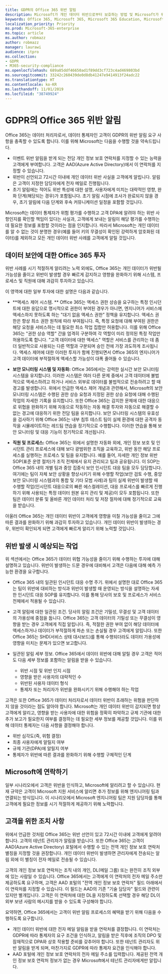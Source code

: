 ```yaml
---
title: GDPR의 Office 365 위반 알림
description: Microsoft가 개인 데이터 위반으로부터 보호하는 방법 및 Microsoft가 위반 발생 시 대응하고 사용자에게 알리는 방법입니다.
keywords: Office 365, Microsoft 365, Microsoft 365 Education, Microsoft 365 설명서, GDPR
localization_priority: Priority
ms.prod: Microsoft-365-enterprise
ms.topic: article
ms.author: robmazz
author: robmazz
manager: laurawi
audience: itpro
ms.collection:
- GDPR
- M365-security-compliance
ms.openlocfilehash: 689a85ddf46650ad1f89dd3cf723c4ad469803bd
ms.sourcegitcommit: 33242c260439de0d8db41247e9414913f24adc22
ms.translationtype: HT
ms.contentlocale: ko-KR
ms.lasthandoff: 11/01/2019
ms.locfileid: "38749924"
---
```

# <a name="office-365-breach-notification-under-the-gdpr"></a>GDPR의 Office 365 위반 알림

Office 365는 데이터 처리자로서, 데이터 통제자인 고객이 GDPR의 위반 알림 요구 사항을 충족할 수 있도록 합니다. 이를 위해 Microsoft는 다음을 수행할 것을 약속드립니다.

- 이벤트 위반 알림을 받게 되는 전담 개인 정보 보호 연락처를 지정할 수 있는 능력을 고객에게 부여합니다. 고객은 AAD(Azure Active Directory)에서 이 연락처를 지정할 수 있습니다.
- 위반이 선언되고 72시간 이내에 개인 데이터 위반 사실을 고객에게 알립니다. 알림은 고객이 지정한 담당자에게 전자 메일로 진행됩니다.
- 초기 알림에는 적어도 위반 특성에 대한 설명, 사용자에게 미치는 대략적인 영향, 완화 단계(해당되는 경우)가 포함됩니다. 초기 알림 시점에 조사가 완료되지 않을 경우, 초기 알림에 다음 단계와 후속 커뮤니케이션 일정을 포함할 것입니다.

Microsoft는 데이터 통제자가 위험 평가를 수행하고 고객 DPA에 알려야 하는 위반 사항인지를 확인할 책임이 있다는 사실과, 고객에게 보내는 알림이 해당 평가를 수행하는 데 필요한 정보를 포함할 것이라는 점을 인지합니다. 따라서 Microsoft는 개인 데이터를 알 수 없는 것이 분명한 경우(예를 들어 키의 무결성이 확인된 강력하게 암호화된 데이터)를 제외하고 모든 개인 데이터 위반 사례를 고객에게 알릴 것입니다.

## <a name="office-365-investments-in-data-security"></a>데이터 보안에 대한 Office 365 투자

위반 사례를 시기 적절하게 알리려는 노력 외에도, Office 365는 개인 데이터가 위반될 가능성을 줄이고 위반이 발생할 경우 빠르게 감지하고 영향을 완화하기 위해 시스템, 프로세스 및 직원에 대해 과감히 투자하고 있습니다.

이 영역에 대한 일부 투자에 대한 설명은 다음과 같습니다.

- **액세스 제어 시스템. ** Office 365는 액세스 권한 상승을 요구하는 특정 인시던트에 대한 응답으로 명시적으로 권한이 부여된 경우가 아니면, 엔지니어가 서비스에 액세스하지 못하도록 하는 "대기 없음 액세스 권한” 정책을 유지합니다. 액세스 권한은 항상 최소 권한 원칙에 따라 부여됩니다. 즉, 특정 요청에 대해 부여된 권한은 해당 요청을 서비스하는 데 필요한 최소 작업 집합만 허용합니다. 이를 위해 Office 365는 "권한 상승 역할" 간을 엄격히 구분하여 각 역할이 미리 정의된 특정 작업만 허용하도록 합니다. "고객 데이터에 대한 액세스" 역할은 서비스를 관리하는 데 좀 더 일반적으로 사용되는 다른 역할과 구분되며 승인 전에 가장 과도하게 조사됩니다. 액세스 제어에 대한 이러한 투자가 함께 진행되면서 Office 365의 엔지니어가 고객 데이터에 부적절하게 액세스할 가능성이 대폭 줄어들 수 있습니다.

- **보안 모니터링 시스템 및 자동화:** Office 365에서는 강력한 실시간 보안 모니터링 시스템을 유지합니다. 이러한 시스템은 여러 다른 문제 중에서 고객 데이터에 불법적으로 액세스하려고 하거나 서비스 외부로 데이터를 불법적으로 전송하려고 할 때 경고를 발생합니다. 위에서 언급한 액세스 제어 개념과 관련해서, Microsoft의 보안 모니터링 시스템은 수행된 권한 상승 요청과 지정된 권한 상승 요청에 대해 수행된 작업의 자세한 기록을 유지합니다. 또한 Office 365는 감지한 문제에 대한 대응으로 위협을 완화하기 위해 자동으로 작동하는 자동 해결 투자와 자동으로 해결할 수 없는 경고에 대응하기 위한 전담 팀을 유지합니다. 보안 모니터링 시스템의 유효성을 검사하기 위해 Office 365는 내부 침투 테스트 팀이 실제 환경에 대한 공격자 동작을 시뮬레이트하는 레드팀 연습을 정기적으로 수행합니다. 이러한 연습을 통해 보안 모니터링 및 대응 기능이 정기적으로 개선됩니다.

- **직원 및 프로세스:** Office 365는 위에서 설명한 자동화 외에, 개인 정보 보호 및 인시던트 관리 프로세스에 대해 보다 광범위한 조직을 교육하고, 위반 동안 해당 프로세스를 실행하는 프로세스 및 팀을 유지합니다. 예를 들어, 자세한 개인 정보 위반 SOP(표준 운영 절차)가 조직 전체에서 유지 관리되고 팀과 공유됩니다. 이 SOP는 Office 365 내의 개별 팀과 중앙 집중식 보안 인시던트 대응 팀을 모두 담당합니다. 여기에는 팀이 자체 보안 상황을 향상시키기 위해 수행할 작업(보안 검토 수행, 중앙 보안 모니터링 시스템과의 통합 및 기타 모범 사례)과 팀이 실제 위반이 발생할 때 수행할 작업(인시던트 대응으로의 빠른 에스컬레이션, 대응 프로세스를 빠르게 진행하기 위해 사용되는 특정 데이터 원본 유지 관리 및 제공)이 모두 포함됩니다. 또한 팀은 데이터 분류 및 올바른 개인 데이터 처리 및 저장 절차에 대해 정기적으로 교육을 받습니다.

아울러 Office 365는 개인 데이터 위반이 고객에게 영향을 미칠 가능성을 줄이고 그에 따른 결과를 완화하기 위해 과감히 투자하고 있습니다. 개인 데이터 위반이 발생하는 경우, 위반이 확인되게 되면 고객에게 빠르게 알리기 위해 노력할 것입니다.

## <a name="what-to-expect-in-the-event-of-breach"></a>위반 발생 시 예상되는 작업

위 섹션에서는 Office 365가 데이터 위협 가능성을 줄이기 위해 수행하는 투자에 대해 설명하고 있습니다. 위반이 발생하는 드문 경우에 대비해서 고객은 다음에 대해 예측 가능한 환경을 요구합니다.

- Office 365 내의 일관된 인시던트 대응 수명 주기. 위에서 설명한 대로 Office 365는 팀이 위반에 대비하는 방식과 위반이 발생할 때 운영되는 방식을 설명하는 자세한 인시던트 대응 SOP를 유지합니다. 이를 통해 당사의 보호 및 프로세스가 서비스 전체에서 적용될 수 있습니다.

- 고객 알림에 대한 일관된 조건. 당사의 알림 조건은 기밀성, 무결성 및 고객 데이터의 가용성에 중점을 둡니다. Office 365는 고객 데이터의 기밀성 또는 무결성이 영향을 받는 경우 고객에게 직접 알립니다. 즉, 적절한 권한 부여 없이 해당 데이터에 액세스하거나 데이터가 부적절하게 파손 또는 손실될 경우 고객에게 알립니다. 또한 Office 365는 SHD(서비스 상태 대시보드)를 통해 수행되더라도 데이터 가용성에 영향을 미치는 문제가 있으면 보고합니다.

- 일관된 알림 세부 정보. Office 365에서 데이터 위반에 대해 알릴 경우 고객은 적어도 다음 세부 정보를 포함하는 알림을 받을 수 있습니다.

    - 위반 시점 및 위반 인지 시점
    - 영향을 받은 사용자의 대략적인 수
    - 위반된 사용자 데이터 형식
    - 통제자 또는 처리자가 위반을 완화시키기 위해 수행해야 하는 작업

고객은 또한 Office 365가 데이터 처리자로서 데이터 위반이 초래하는 위험을 판단하지 않을 것이라는 점도 알아야 합니다. Microsoft는 개인 데이터 위반이 감지되면 항상 고객에게 알리고, 영향을 받는 사용자에 대한 위험을 정확히 파악하고 규제 기관에 대한 추가 보고가 필요한지 여부를 결정하는 데 필요한 세부 정보를 제공할 것입니다. 이를 위해 데이터 통제자는 다음 사항을 결정해야 합니다.

- 위반 심각도(즉, 위험 결정)
- 최종 사용자에게 알릴지 여부
- 규제 기관(DPA)에 알릴지 여부
- 통제자가 위반에 따른 결과를 완화하기 위해 수행할 구체적인 단계

## <a name="contacting-microsoft"></a>Microsoft에 연락하기

일부 시나리오에서 고객은 위반을 인식하고, Microsoft에 알리려고 할 수 있습니다. 현재 규약은 고객이 Microsoft 지원 서비스에 알리면 추가 정보를 위해 엔지니어링 팀과 연결되는 방식입니다. 이 시나리오에서 Microsoft 엔지니어링 팀은 지원 담당자를 통해 고객에게 필요한 정보를 시기 적절하게 제공하기 위해 노력합니다.

## <a name="call-to-action-for-customers"></a>고객을 위한 조치 사항

위에서 언급한 것처럼 Office 365는 위반 선언이 있고 72시간 이내에 고객에게 알려야 합니다. 고객의 테넌트 관리자가 알림을 받습니다. 또한 Office 365는 고객이 AAD(Azure Active Directory) 포털에서 수행할 수 있는 전역 개인 정보 보호 연락처 별칭을 지정할 것을 권장합니다. 개인 데이터 위반이 발생하면 관리자에게 전송되는 알림 외에 이 별칭이 전자 메일로 전송될 수 있습니다.

고객의 개인 정보 보호 연락처는 조직 내의 개인, DL(메일 그룹) 또는 완전히 조직 외부에 있는 사람일 수 있습니다. Office 365에서는 고객에게 이 연락처의 전자 메일 주소만 제공하도록 요구하며, 고객은 AAD 포털의 "전역 개인 정보 보호 연락처" 필드 아래에서 이 연락처를 지정할 수 있습니다. 이 필드는 AAD의 기존 "기술 담당자" 필드와 관련이 있지만 별개입니다. 고객은 이 연락처에 대한 DL을 지정하도록 선택할 경우 해당 DL이 외부 보낸 사람의 메시지를 받을 수 있도록 구성해야 합니다.

요약하면, Office 365에서는 고객이 위반 알림 프로세스의 혜택을 받기 위해 다음을 수행하도록 요구합니다.

- 개인 데이터 위반에 대한 전자 메일 알림을 받을 연락처를 결정합니다. 이 연락처는 GDPR에 따라 통제자의 요구 조건을 인식하고, 알림을 받은 직후에 조직의 DPO 및 잠재적으로 DPA와 상호 작용할 준비를 갖추어야 합니다. 또한 테넌트 관리자도 위반 알림을 받게 되며, 마찬가지로 GDPR에 따라 통제자 요건을 인식해야 합니다.
- AAD 포털에 개인 정보 보호 연락처의 전자 메일 주소를 입력합니다. 제공된 전역 개인 정보 보호 연락처 정보가 없는 경우 Microsoft에서 테넌트 관리자에게만 알립니다.